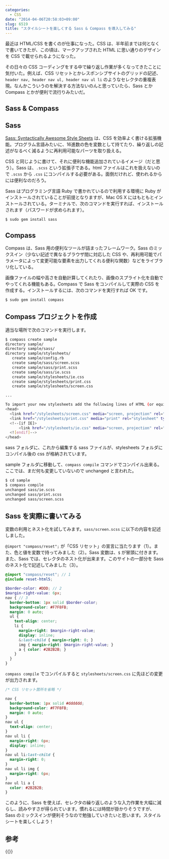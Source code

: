 ```yaml
---
categories:
  - CSS
date: "2014-04-06T20:58:03+09:00"
slug: 6519
title: "スタイルシートを楽しくする Sass & Compass を導入してみる"
---
```


最近は HTML/CSS を書くのが仕事になった。CSS は、半年前までは何となくで書いてきたが、この頃は、マークアップされた HTML に思い通りのデザインを CSS で載せられるようになった。

その日々の CSS コーディングをする中で繰り返し作業が多くなってきたことに気付いた。例えば、CSS リセットとかレスポンシブサイトのグリッドの記述、`header nav, header nav ul, header nav ul li` のようなセレクタの重複表現。なんかこういうのを解決する方法ないのんと思っていたら、Sass とか Compass とかが便利で流行りみたいだ。

## Sass & Compass

## Sass

[Sass: Syntactically Awesome Style Sheets](http://sass-lang.com/) は、CSS を効率よく書ける拡張機能。プログラム言語みたいに、16進数の色を変数として持てたり、繰り返しの記述がなるべく減るように再利用可能なパーツを取り扱える。

CSS と同じように書けて、それに便利な機能追加されているイメージ（だと思う）。Sass は、`.scss` という拡張子である。html ファイルはこれを扱えないので `.scss` から `.css` にコンパイルする必要がある。面倒だけれど、使われるからには便利なのだろう。

Sass はプログラミング言語 Ruby で書かれているので利用する環境に Ruby がインストールされていることが前提となりますが、Mac OS X にはもともとインストールされている。ターミナルで、次のコマンドを実行すれば、インストールされます（パスワードが求められます）。

```bash
$ sudo gem install sass
```

## Compass

Compass は、Sass 用の便利なツールが詰まったフレームワーク。Sass のミックスイン（少ない記述で異なるブラウザ間に対応した CSS や、再利用可能でパラメータによって変更可能な要素を出力してくれる便利な関数）などをライブラリ化している。

画像ファイルの幅や高さを自動計算してくれたり、画像のスプライト化を自動でやってくれる機能もある。Compass で Sass をコンパイルして実際の CSS を作成する。インストールするには、次のコマンドを実行すれば OK です。

```bash
$ sudo gem install compass
```

## Compass プロジェクトを作成

適当な場所で次のコマンドを実行します。

```bash
$ compass create sample
directory sample/ 
directory sample/sass/ 
directory sample/stylesheets/ 
   create sample/config.rb 
   create sample/sass/screen.scss 
   create sample/sass/print.scss 
   create sample/sass/ie.scss 
   create sample/stylesheets/ie.css 
   create sample/stylesheets/print.css 
   create sample/stylesheets/screen.css

...

To import your new stylesheets add the following lines of HTML (or equivalent) to your webpage:
<head>
  <link href="/stylesheets/screen.css" media="screen, projection" rel="stylesheet" type="text/css" />
  <link href="/stylesheets/print.css" media="print" rel="stylesheet" type="text/css" />
  <!--[if IE]>
      <link href="/stylesheets/ie.css" media="screen, projection" rel="stylesheet" type="text/css" />
  <![endif]-->
</head>
```

sass フォルダに、これから編集する sass ファイルが、stylesheets フォルダにコンパイル後の css が格納されています。

sample フォルダに移動して、`compass compile` コマンドでコンパイル出来る。ここでは、まだ何も変更していないので unchanged と言われた。

```bash
$ cd sample
$ compass compile
unchanged sass/ie.scss
unchanged sass/print.scss
unchanged sass/screen.scss
```

## Sass を実際に書いてみる 
変数の利用とネスト化を試してみます。`sass/screen.scss` に以下の内容を記述しました。

`@import "compass/reset";` が「CSS リセット」の宣言に当たります（1）。また、色と値を変数で持ってみました（2）。Sass 変数は、`$` が冒頭に付きます。また、Sass では、セレクタのネスト化が出来ます。このサイトの一部分を Sass のネスト化で記述してみました（3）。

```scss
@import "compass/reset"; // 1
@include reset-html5;

$border-color: #DDD; // 2
$margin-right-value: 6px;
nav { // 3
  border-bottom: 1px solid $border-color;
  background-color: #F7F8FB;
  margin: 0 auto;
  ul {
    text-align: center;
    li {
      margin-right: $margin-right-value;
      display: inline;
      &:last-child { margin-right: 0; }
      img { margin-right: $margin-right-value; }
      a { color: #2B2B2B; }
    }
  }
}
```

`compass compile` でコンパイルすると `stylesheets/screen.css` に先ほどの変更が出力されます。

```css
/* CSS リセット箇所を省略 */

nav {
  border-bottom: 1px solid #dddddd;
  background-color: #F7F8FB;
  margin: 0 auto;
}
nav ul {
  text-align: center;
}
nav ul li {
  margin-right: 6px;
  display: inline;
}
nav ul li:last-child {
  margin-right: 0;
}
nav ul li img {
  margin-right: 6px;
}
nav ul li a {
  color: #2B2B2B;
}
```

このように、Sass を使えば、セレクタの繰り返しのような入力作業を大幅に減らし、読みやすさが得られています。慣れるには時間が掛かりそうですが、Sass のミックスインが便利そうなので勉強していきたいと思います。スタイルシートを楽しくしよう！

## 参考

{{<amazon id="4798132446" title="Sass&Compass徹底入門 CSSのベストプラクティスを効率よく実現するために (DESIGN & WEB TECHNOLOGY)" src="https://images-na.ssl-images-amazon.com/images/I/51aeeQBbfhL._SL160_.jpg">}}
